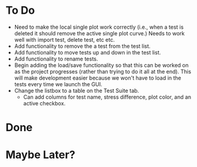 # To Do

* Need to make the local single plot work correctly (i.e., when a test is deleted
  it should remove the active single plot curve.) Needs to work well with import test,
  delete test, etc etc.
* Add functionality to remove the a test from the test list.
* Add functionality to move tests up and down in the test list.
* Add functionality to rename tests.
* Begin adding the load/save functionality so that this can be worked on as the project progresses (rather than trying to do it all at the end). This will make development easier because we won't have to load in the tests every time we launch the GUI.
* Change the listbox to a table on the Test Suite tab.
  * Can add columns for test name, stress difference, plot color, and an active checkbox. 

# Done

# Maybe Later?
